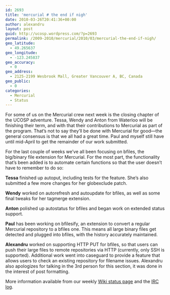 ```yaml
---
id: 2693
title: 'mercurial # the end if nigh'
date: 2010-03-26T20:41:36+00:00
author: alexandru
layout: post
guid: http://ucosp.wordpress.com/?p=2693
permalink: /2009-2010/mercurial/2010/03/mercurial-the-end-if-nigh/
geo_latitude:
  - 49.265637
geo_longitude:
  - -123.245837
geo_accuracy:
  - 0
geo_address:
  - 2125-2199 Wesbrook Mall, Greater Vancouver A, BC, Canada
geo_public:
  - 0
categories:
  - Mercurial
  - Status
---
```

For some of us on the Mercurial crew next week is the closing chapter of the UCOSP adventure. Tessa, Wendy and Anton from Waterloo will be finishing their term, and with that their contributions to Mercurial as part of the program. That&#8217;s not to say they&#8217;ll be done with Mercurial for good—the general consensus is that we all had a great time. Paul and myself still have until mid-April to get the remainder of our work submitted.

For the last couple of weeks we&#8217;ve all been focusing on bfiles, the big/binary file extension for Mercurial. For the most part, the functionality that&#8217;s been added is to automate certain functions so that the user doesn&#8217;t have to remember to do so:

**Tessa** finished up autoput, including tests for the feature. She&#8217;s also submitted a few more changes for her globexclude patch.

**Wendy** worked on autorefresh and autoupdate for bfiles, as well as some final tweaks for her tagmerge extension.

**Anton** polished up autostatus for bfiles and began work on extended status support.

**Paul** has been working on bfilesify, an extension to convert a regular Mercurial repository to a bfiles one. This means all large binary files get detected and plugged into bfiles, with the history accurately maintained.

**Alexandru** worked on supporting HTTP PUT for bfiles, so that users can push their large files to remote repositories via HTTP (currently, only SSH is supported). Additional work went into caseguard to provide a feature that allows users to check an existing repository for filename issues. Alexandru also apologizes for talking in the 3rd person for this section, it was done in the interest of post formatting.

More information available from our weekly [Wiki status page](https://ucosp.fogbugz.com/default.asp?W41) and the [IRC log](https://ucosp.fogbugz.com/default.asp?W43).